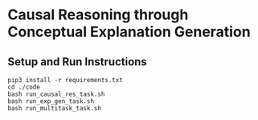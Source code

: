 # Causal Reasoning through Conceptual Explanation Generation

## Setup and Run Instructions
```
pip3 install -r requirements.txt
cd ./code
bash run_causal_res_task.sh
bash run_exp_gen_task.sh
bash run_multitask_task.sh
```